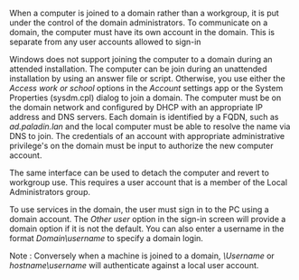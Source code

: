 When a computer is joined to a domain rather than a workgroup, it is put under the control of the domain administrators. To communicate on a domain, the computer must have its own account in the domain. This is separate from any user accounts allowed to sign-in

Windows does not support joining the computer to a domain during an attended installation. The computer can be join during an unattended installation by using an answer file or script. Otherwise, you use either the *Access work or school* options in the *Account* settings app or the System Properties (sysdm.cpl) dialog to join a domain. The computer must be on the domain network and configured by DHCP with an appropriate IP address and DNS servers. Each domain is identified by a FQDN, such as *ad.paladin.lan* and the local computer must be able to resolve the name via DNS to join. The credentials of an account with appropriate administrative privilege's on the domain must be input to authorize the new computer account. 

The same interface can be used to detach the computer and revert to workgroup use. This requires a user account that is a member of the Local Administrators group.

To use services in the domain, the user must sign in to the PC using a domain account. The *Other user* option in the sign-in screen will provide a domain option if it is not the default. You can also enter a username in the format *Domain\username* to specify a domain login.

Note : Conversely when a machine is joined to a domain, *\Username* or *hostname\username* will authenticate against a local user account.
